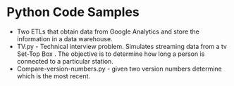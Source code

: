 # Python Code Samples

* Two ETLs that obtain data from Google Analytics and store the information in a data warehouse.
* TV.py - Technical interview problem. Simulates streaming data from a tv Set-Top Box . The objective is to determine how long a person is connected to a particular station.
* Compare-version-numbers.py - given two version numbers determine which is the most recent.

